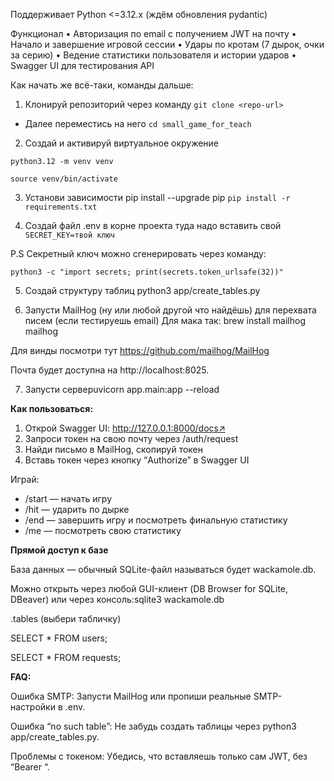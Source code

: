 Поддерживает Python <=3.12.x (ждём обновления pydantic)

Функционал
	•	Авторизация по email с получением JWT на почту
	•	Начало и завершение игровой сессии
	•	Удары по кротам (7 дырок, очки за серию)
	•	Ведение статистики пользователя и истории ударов
	•	Swagger UI для тестирования API

Как начать же всё-таки, команды дальше:

1. Клонируй репозиторий через команду ```git clone <repo-url>```

- Далее переместись на него ```cd small_game_for_teach```

2. Создай и активируй виртуальное окружение

```python3.12 -m venv venv```

```source venv/bin/activate```

3. Установи зависимости pip install --upgrade pip
```pip install -r requirements.txt```

4. Создай файл .env в корне проекта туда надо вставить свой ```SECRET_KEY=твой ключ```

P.S Секретный ключ можно сгенерировать через команду:
```
python3 -c "import secrets; print(secrets.token_urlsafe(32))"
```

5. Создай структуру таблиц python3 app/create_tables.py

6. Запусти MailHog (ну или любой другой что найдёшь) для перехвата писем (если тестируешь email)
Для мака так:
brew install mailhog
mailhog

Для винды посмотри тут https://github.com/mailhog/MailHog

Почта будет доступна на http://localhost:8025.

7. Запусти серверuvicorn app.main:app --reload

**Как пользоваться:**
1.	Открой Swagger UI: http://127.0.0.1:8000/docs↗
2. Запроси токен на свою почту через /auth/request
3.	Найди письмо в MailHog, скопируй токен 
4. Вставь токен через кнопку “Authorize” в Swagger UI

Играй:
- ‎⁠/start⁠ — начать игру 
- ‎⁠/hit⁠ — ударить по дырке 
- ‎⁠/end⁠ — завершить игру и посмотреть финальную статистику 
- ‎⁠/me⁠ — посмотреть свою статистику

**Прямой доступ к базе**

База данных — обычный SQLite-файл называться будет ‎⁠wackamole.db⁠. 
 
Можно открыть через любой GUI-клиент (DB Browser for SQLite, DBeaver) или через консоль:sqlite3 wackamole.db

.tables (выбери табличку)

SELECT * FROM users;

SELECT * FROM requests;


**FAQ:**

Ошибка SMTP: Запусти MailHog или пропиши реальные SMTP-настройки в ‎⁠.env⁠. 

Ошибка “no such table”: Не забудь создать таблицы через ‎⁠python3 app/create_tables.py⁠. 

Проблемы с токеном: Убедись, что вставляешь только сам JWT, без “Bearer “.